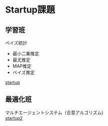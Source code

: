 # Startup課題
## 学習班
ベイズ統計
- 最小二乗推定
- 最尤推定
- MAP推定
- ベイズ推定

[startup](https://github.com/yuhi-sa/Startup/blob/main/stratup.ipynb)

## 最適化班
マルチエージェントシステム（合意アルゴリズム)  
[startup2](https://github.com/yuhi-sa/Startup/blob/main/startup2.ipynb)
